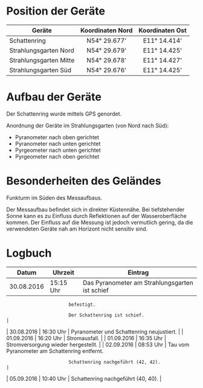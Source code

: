 # Position der Geräte

| Geräte                 | Koordinaten Nord | Koordinaten Ost |
| ---------------------- | :--------------: | :-------------: | 
| Schattenring           | N54° 29.677'     | E11° 14.414'    |
| Strahlungsgarten Nord  | N54° 29.679'     | E11° 14.425'    |
| Strahlungsgarten Mitte | N54° 29.678'     | E11° 14.427'    |
| Strahlungsgarten Süd   | N54° 29.676'     | E11° 14.425'    |

# Aufbau der Geräte

Der Schattenring wurde mittels GPS genordet.

Anordnung der Geräte im Strahlungsgarten (von Nord nach Süd):
* Pyranometer nach oben gerichtet
* Pyranometer nach unten gerichtet
* Pyrgeometer nach unten gerichtet
* Pyrgeometer nach oben gerichtet

# Besonderheiten des Geländes

Funkturm im Süden des Messaufbaus.

Der Messaufbau befindet sich in direkter Küstennähe. Bei tiefstehender Sonne
kann es zu Einfluss durch Reflektionen auf der Wasseroberfläche kommen. Der
Einfluss auf die Messung ist jedoch vermutlich gering, da die verwendeten
Geräte nah am Horizont nicht sensitiv sind.

# Logbuch

| Datum      | Uhrzeit   | Eintrag                                            |
| ---------- | --------- | -------------------------------------------------- |
| 30.08.2016 | 15:15 Uhr | Das Pyranometer am Strahlungsgarten ist schief
                           befestigt.

                           Der Schattenring ist schief.                       |
| 30.08.2016 | 16:30 Uhr | Pyranometer und Schattenring neujustiert.          |
| 01.09.2016 | 16:20 Uhr | Stromausfall.                                      |
| 01.09.2016 | 16:35 Uhr | Stromversorgung wieder hergestellt.                |
| 02.09.2016 | 08:53 Uhr | Tau vom Pyranometer am Schattenring entfernt.

                           Schattenring nachgeführt (42, 42).                 |
| 05.09.2016 | 10:40 Uhr | Schattenring nachgeführt (40, 40).                 |
